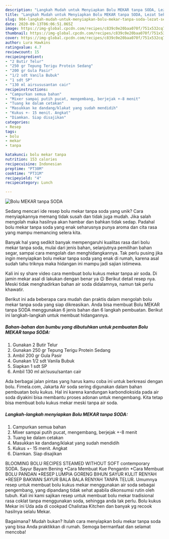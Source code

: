 ```yaml
---
description: "Langkah Mudah untuk Menyiapkan Bolu MEKAR tanpa SODA, Lezat Sekali"
title: "Langkah Mudah untuk Menyiapkan Bolu MEKAR tanpa SODA, Lezat Sekali"
slug: 904-langkah-mudah-untuk-menyiapkan-bolu-mekar-tanpa-soda-lezat-sekali
date: 2020-09-13T06:06:51.065Z
image: https://img-global.cpcdn.com/recipes/c839c0e20baa070f/751x532cq70/bolu-mekar-tanpa-soda-foto-resep-utama.jpg
thumbnail: https://img-global.cpcdn.com/recipes/c839c0e20baa070f/751x532cq70/bolu-mekar-tanpa-soda-foto-resep-utama.jpg
cover: https://img-global.cpcdn.com/recipes/c839c0e20baa070f/751x532cq70/bolu-mekar-tanpa-soda-foto-resep-utama.jpg
author: Lura Hawkins
ratingvalue: 4.7
reviewcount: 15
recipeingredient:
- "2 Butir Telur"
- "250 gr Tepung Terigu Protein Sedang"
- "200 gr Gula Pasir"
- "1/2 sdt Vanila Bubuk"
- "1 sdt SP"
- "130 ml airsususantan cair"
recipeinstructions:
- "Campurkan semua bahan"
- "Mixer sampai putih pucat, mengembang, berjejak +-8 menit"
- "Tuang ke dalam cetakan"
- "Masukkan ke dandang/klakat yang sudah mendidih"
- "Kukus +- 15 menit. Angkat"
- "Diamkan. Siap disajikan"
categories:
- Resep
tags:
- bolu
- mekar
- tanpa

katakunci: bolu mekar tanpa 
nutrition: 153 calories
recipecuisine: Indonesian
preptime: "PT30M"
cooktime: "PT31M"
recipeyield: "4"
recipecategory: Lunch

---
```



![Bolu MEKAR tanpa SODA](https://img-global.cpcdn.com/recipes/c839c0e20baa070f/751x532cq70/bolu-mekar-tanpa-soda-foto-resep-utama.jpg)

Sedang mencari ide resep bolu mekar tanpa soda yang unik? Cara menyiapkannya memang tidak susah dan tidak juga mudah. Jika salah mengolah maka hasilnya akan hambar dan bahkan tidak sedap. Padahal bolu mekar tanpa soda yang enak seharusnya punya aroma dan cita rasa yang mampu memancing selera kita.

Banyak hal yang sedikit banyak mempengaruhi kualitas rasa dari bolu mekar tanpa soda, mulai dari jenis bahan, selanjutnya pemilihan bahan segar, sampai cara mengolah dan menghidangkannya. Tak perlu pusing jika ingin menyiapkan bolu mekar tanpa soda yang enak di rumah, karena asal sudah tahu triknya maka hidangan ini mampu jadi sajian istimewa.

Kali ini sy share video cara membuat bolu kukus mekar tanpa air soda. Di jamin mekar asal di lakukan dengan benar ya 😉 Berikut detail resep nya. Meski tidak menghadirkan bahan air soda didalamnya, namun tak perlu khawatir.


Berikut ini ada beberapa cara mudah dan praktis dalam mengolah bolu mekar tanpa soda yang siap dikreasikan. Anda bisa membuat Bolu MEKAR tanpa SODA menggunakan 6 jenis bahan dan 6 langkah pembuatan. Berikut ini langkah-langkah untuk membuat hidangannya.

<!--inarticleads1-->

##### Bahan-bahan dan bumbu yang dibutuhkan untuk pembuatan Bolu MEKAR tanpa SODA:

1. Gunakan 2 Butir Telur
1. Gunakan 250 gr Tepung Terigu Protein Sedang
1. Ambil 200 gr Gula Pasir
1. Gunakan 1/2 sdt Vanila Bubuk
1. Siapkan 1 sdt SP
1. Ambil 130 ml air/susu/santan cair


Ada berbagai jalan pintas yang harus kamu coba ini untuk berkreasi dengan bolu. Fimela.com, Jakarta Air soda sering digunakan dalam bahan pembuatan bolu kukus. Hal ini karena kandungan karbondioksida pada air soda diyakini bisa membantu proses adonan untuk mengembang. Kita tetap bisa membuat bolu kukus mekar meski tanpa air soda. 

<!--inarticleads2-->

##### Langkah-langkah menyiapkan Bolu MEKAR tanpa SODA:

1. Campurkan semua bahan
1. Mixer sampai putih pucat, mengembang, berjejak +-8 menit
1. Tuang ke dalam cetakan
1. Masukkan ke dandang/klakat yang sudah mendidih
1. Kukus +- 15 menit. Angkat
1. Diamkan. Siap disajikan


BLOOMING BOLU RECIPES STEAMED WITHOUT SOFT contemporary SODA. Sayur Bayam Bening *Cara Membuat Kue Pengantin *Cara Membuat BOLU PANDAN *RESEP LUMPIA GORENG BIHUN SAYUR KULIT RENYAH *RESEP BAKWAN SAYUR BALA BALA RENYAH TANPA TELUR. Umumnya resep untuk membuat bolu kukus mekar menggunakan air soda sebagai pengembang, yang dipandang tidak sehat apabila dikonsumsi rutin oleh tubuh. Kali ini kami sajikan resep untuk membuat bolu mekar tradisional rasa coklat tanpa menggunakan soda, sehingga anda tak perlu. Bolu kukus Mekar ini Uda ada di cookpad Chalistaa Kitchen dan banyak yg recook hasilnya selalu Mekar. 

Bagaimana? Mudah bukan? Itulah cara menyiapkan bolu mekar tanpa soda yang bisa Anda praktikkan di rumah. Semoga bermanfaat dan selamat mencoba!
